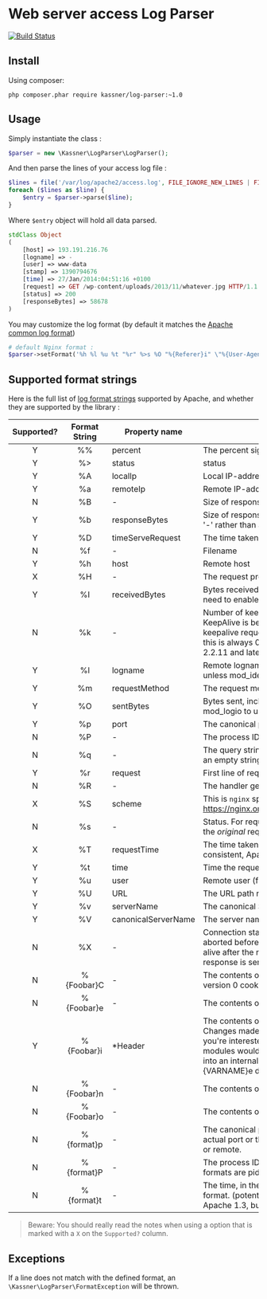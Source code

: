 # Web server access Log Parser

[![Build Status](https://travis-ci.org/kassner/log-parser.png?branch=master)](https://travis-ci.org/kassner/log-parser)

## Install

Using composer:

```
php composer.phar require kassner/log-parser:~1.0
```

## Usage

Simply instantiate the class :

```php
$parser = new \Kassner\LogParser\LogParser();
```

And then parse the lines of your access log file :

```php
$lines = file('/var/log/apache2/access.log', FILE_IGNORE_NEW_LINES | FILE_SKIP_EMPTY_LINES);
foreach ($lines as $line) {
    $entry = $parser->parse($line);
}
```

Where `$entry` object will hold all data parsed.

```php
stdClass Object
(
    [host] => 193.191.216.76
    [logname] => -
    [user] => www-data
    [stamp] => 1390794676
    [time] => 27/Jan/2014:04:51:16 +0100
    [request] => GET /wp-content/uploads/2013/11/whatever.jpg HTTP/1.1
    [status] => 200
    [responseBytes] => 58678
)
```

You may customize the log format (by default it matches the [Apache common log format](https://httpd.apache.org/docs/2.2/en/logs.html#common))

```php
# default Nginx format :
$parser->setFormat('%h %l %u %t "%r" %>s %O "%{Referer}i" \"%{User-Agent}i"');
```

## Supported format strings

Here is the full list of [log format strings](https://httpd.apache.org/docs/2.2/en/mod/mod_log_config.html#formats) supported by Apache, and whether they are supported by the library :

| Supported? | Format String | Property name | Description |
|:----------:|:-------------:|---------------|-------------|
| Y | %% | percent |The percent sign |
| Y | %> | status |status |
| Y | %A | localIp |Local IP-address |
| Y | %a | remoteIp |Remote IP-address |
| N | %B | - |Size of response in bytes, excluding HTTP headers. |
| Y | %b | responseBytes |Size of response in bytes, excluding HTTP headers. In CLF format, i.e. a '-' rather than a 0 when no bytes are sent. |
| Y | %D | timeServeRequest | The time taken to serve the request, in microseconds. |
| N | %f | - | Filename |
| Y | %h | host |Remote host |
| X | %H | - |The request protocol (this is Apache specific) |
| Y | %I | receivedBytes | Bytes received, including request and headers, cannot be zero. You need to enable mod_logio to use this. |
| N | %k | - | Number of keepalive requests handled on this connection. Interesting if KeepAlive is being used, so that, for example, a '1' means the first keepalive request after the initial one, '2' the second, etc...; otherwise this is always 0 (Y indicating the initial request). Available in versions 2.2.11 and later. |
| Y | %l | logname | Remote logname (from identd, if supplied). This will return a dash unless mod_ident is present and IdentityCheck is set On. |
| Y | %m | requestMethod | The request method |
| Y | %O | sentBytes | Bytes sent, including headers, cannot be zero. You need to enable mod_logio to use this. |
| Y | %p | port | The canonical port of the server serving the request |
| N | %P | - | The process ID of the child that serviced the request. |
| N | %q | - | The query string (prepended with a ? if a query string exists, otherwise an empty string) |
| Y | %r | request | First line of request |
| N | %R | - | The handler generating the response (if any). |
| X | %S | scheme | This is `nginx` specific: https://nginx.org/en/docs/http/ngx_http_core_module.html#var_scheme |
| N | %s | - | Status. For requests that got internally redirected, this is the status of the *original* request --- %>s for the last. |
| X | %T | requestTime | The time taken to serve the request, in seconds. This option is not consistent, Apache won't inform the milisecond part. |
| Y | %t | time | Time the request was received (standard english format) |
| Y | %u | user | Remote user (from auth; may be bogus if return status (%s) is 401) |
| Y | %U | URL | The URL path requested, not including any query string. |
| Y | %v | serverName | The canonical ServerName of the server serving the request. |
| Y | %V | canonicalServerName | The server name according to the UseCanonicalName setting. |
| N | %X | - | Connection status when response is completed: X = connection aborted before the response completed. + = connection may be kept alive after the response is sent. - = connection will be closed after the response is sent. |
| N | %{Foobar}C | - | The contents of cookie Foobar in the request sent to the server. Only version 0 cookies are fully supported. |
| N | %{Foobar}e | - | The contents of the environment variable FOOBAR |
| Y | %{Foobar}i | *Header | The contents of Foobar: header line(s) in the request sent to the server. Changes made by other modules (e.g. mod_headers) affect this. If you're interested in what the request header was prior to when most modules would have modified it, use mod_setenvif to copy the header into an internal environment variable and log that value with the %{VARNAME}e described above. |
| N | %{Foobar}n | - | The contents of note Foobar from another module. |
| N | %{Foobar}o | - | The contents of Foobar: header line(s) in the reply. |
| N | %{format}p | - | The canonical port of the server serving the request or the server's actual port or the client's actual port. Valid formats are canonical, local, or remote. |
| N | %{format}P | - | The process ID or thread id of the child that serviced the request. Valid formats are pid, tid, and hextid. hextid requires APR 1.2.0 or higher. |
| N | %{format}t | - | The time, in the form given by format, which should be in strftime(3) format. (potentially localized) (This directive was %c in late versions of Apache 1.3, but this conflicted with the historical ssl %{var}c syntax.) |

> Beware: You should really read the notes when using a option that is marked with a `X` on the `Supported?` column.

## Exceptions

If a line does not match with the defined format, an `\Kassner\LogParser\FormatException` will be thrown.
